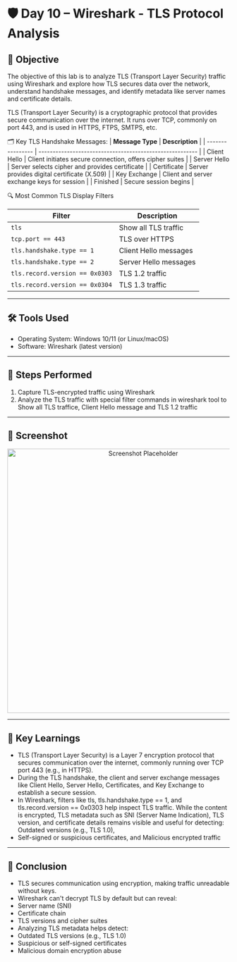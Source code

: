 # 🛡️ Day 10 – Wireshark - TLS Protocol Analysis

## 📌 Objective
The objective of this lab is to analyze TLS (Transport Layer Security) traffic using Wireshark and explore how TLS secures data over the network, understand handshake messages, and identify metadata like server names and certificate details.

TLS (Transport Layer Security) is a cryptographic protocol that provides secure communication over the internet. It runs over TCP, commonly on port 443, and is used in HTTPS, FTPS, SMTPS, etc.

🗂️ Key TLS Handshake Messages:
| **Message Type** | **Description**                                          |
| ---------------- | -------------------------------------------------------- |
| Client Hello     | Client initiates secure connection, offers cipher suites |
| Server Hello     | Server selects cipher and provides certificate           |
| Certificate      | Server provides digital certificate (X.509)              |
| Key Exchange     | Client and server exchange keys for session              |
| Finished         | Secure session begins                                    |


🔍 Most Common TLS Display Filters

| **Filter**                     | **Description**       |
| ------------------------------ | --------------------- |
| `tls`                          | Show all TLS traffic  |
| `tcp.port == 443`              | TLS over HTTPS        |
| `tls.handshake.type == 1`      | Client Hello messages |
| `tls.handshake.type == 2`      | Server Hello messages |
| `tls.record.version == 0x0303` | TLS 1.2 traffic       |
| `tls.record.version == 0x0304` | TLS 1.3 traffic       |

---

## 🛠️ Tools Used
- Operating System: Windows 10/11 (or Linux/macOS)
- Software: Wireshark (latest version)

---

## 🧪 Steps Performed
1. Capture TLS-encrypted traffic using Wireshark
2. Analyze the TLS traffic with special filter commands in wireshark tool to Show all TLS traffice, Client Hello message and TLS 1.2 traffic


---

## 📸 Screenshot
<p align="center">
  <img src="../../Screenshots/Day10Day10-Wireshark-TLS-Show-All-Traffic_Client-Hello-Msg_TLS-1.2-traffic.png" alt="Screenshot Placeholder" width="600">
</p>

---

## 🧠 Key Learnings
- TLS (Transport Layer Security) is a Layer 7 encryption protocol that secures communication over the internet, commonly running over TCP port 443 (e.g., in HTTPS).
- During the TLS handshake, the client and server exchange messages like Client Hello, Server Hello, Certificates, and Key Exchange to establish a secure session.
- In Wireshark, filters like tls, tls.handshake.type == 1, and tls.record.version == 0x0303 help inspect TLS traffic. While the content is encrypted, TLS metadata such as SNI (Server Name Indication), TLS version, and certificate details remains visible and useful for detecting: Outdated versions (e.g., TLS 1.0),
- Self-signed or suspicious certificates, and Malicious encrypted traffic

---

## 🎯 Conclusion
- TLS secures communication using encryption, making traffic unreadable without keys.
- Wireshark can't decrypt TLS by default but can reveal:
- Server name (SNI)
- Certificate chain
- TLS versions and cipher suites
- Analyzing TLS metadata helps detect:
- Outdated TLS versions (e.g., TLS 1.0)
- Suspicious or self-signed certificates
- Malicious domain encryption abuse